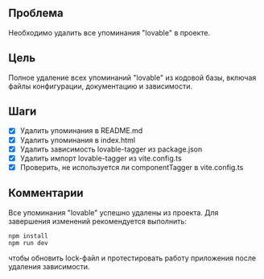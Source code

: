 ## Проблема
Необходимо удалить все упоминания "lovable" в проекте.

## Цель
Полное удаление всех упоминаний "lovable" из кодовой базы, включая файлы конфигурации, документацию и зависимости.

## Шаги
- [x] Удалить упоминания в README.md
- [x] Удалить упоминания в index.html
- [x] Удалить зависимость lovable-tagger из package.json
- [x] Удалить импорт lovable-tagger из vite.config.ts
- [x] Проверить, не используется ли componentTagger в vite.config.ts

## Комментарии
Все упоминания "lovable" успешно удалены из проекта. 
Для завершения изменений рекомендуется выполнить:
```
npm install
npm run dev
```
чтобы обновить lock-файл и протестировать работу приложения после удаления зависимости. 